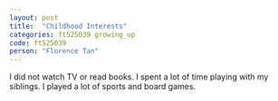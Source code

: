 ```yaml
---
layout: post
title:  "Childhood Interests"
categories: ft525039 growing_up
code: ft525039
person: "Florence Tan"
---
```


I did not watch TV or read books. I spent a lot of time playing with my siblings. I played a lot of sports and board games.